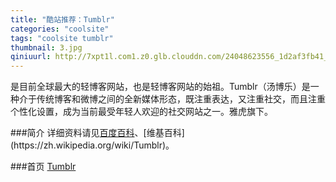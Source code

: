 ```yaml
---
title: "酷站推荐：Tumblr"
categories: "coolsite"
tags: "coolsite tumblr"
thumbnail: 3.jpg
qiniuurl: http://7xpt1l.com1.z0.glb.clouddn.com/24048623556_1d2af3fb41_b.jpg
---
```

是目前全球最大的轻博客网站，也是轻博客网站的始祖。Tumblr（汤博乐）是一种介于传统博客和微博之间的全新媒体形态，既注重表达，又注重社交，而且注重个性化设置，成为当前最受年轻人欢迎的社交网站之一。雅虎旗下。<!--more-->

###简介
详细资料请见[百度百科](http://baike.baidu.com/link?url=yCx7jE4cG6nl3tLM5o3FPUJqldtrSztFhMD2xjWj-l0rQYLwxKTnNuP3oRWGSdAvkx1c1bRj16rz5aMlnwLAv_)、[维基百科](https://zh.wikipedia.org/wiki/Tumblr)。

###首页
[Tumblr](https://www.tumblr.com/dashboard)